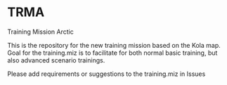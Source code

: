# TRMA
Training Mission Arctic

This is the repository for the new training mission based on the Kola map.
Goal for the training.miz is to facilitate for both normal basic training, but also advanced scenario trainings.

Please add requirements or suggestions to the training.miz in Issues
